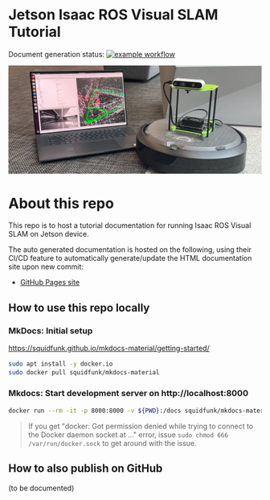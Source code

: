 # Jetson Isaac ROS Visual SLAM Tutorial

Document generation status: [![example workflow](https://github.com/NVIDIA-AI-IOT/jetson_isaac_ros_visual_slam_tutorial/actions/workflows/ci.yml/badge.svg)](https://github.com/NVIDIA-AI-IOT/jetson_isaac_ros_visual_slam_tutorial/actions)


![](./docs/images/JON-on-Create3_VSLAM-RViz.jpg)

# About this repo

This repo is to host a tutorial documentation for running Isaac ROS Visual SLAM on Jetson device.

The auto generated documentation is hosted on the following, using their CI/CD feature to automatically generate/update the HTML documentation site upon new commit:
  - [GitHub Pages site](https://nvidia-ai-iot.github.io/jetson_isaac_ros_visual_slam_tutorial)

## How to use this repo locally

### MkDocs: Initial setup

https://squidfunk.github.io/mkdocs-material/getting-started/

```bash
sudo apt install -y docker.io
sudo docker pull squidfunk/mkdocs-material
```

### Mkdocs: Start development server on http://localhost:8000

```bash
docker run --rm -it -p 8000:8000 -v ${PWD}:/docs squidfunk/mkdocs-material
```

> If you get "docker: Got permission denied while trying to connect to the Docker daemon socket at ..." error, 
> issue `sudo chmod 666 /var/run/docker.sock` to get around with the issue.

## How to also publish on GitHub

(to be documented)
